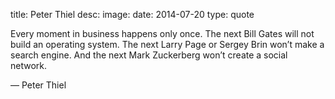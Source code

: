 title: Peter Thiel
desc: 
image: 
date: 2014-07-20
type: quote
      
Every moment in business happens only once. The next Bill Gates will not build an operating system. The next Larry Page or Sergey Brin won’t make a search engine. And the next Mark Zuckerberg won’t create a social network.                    <div class="caption">— Peter Thiel</div>

